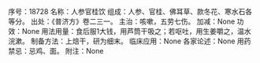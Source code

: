序号：18728
名称：人参官桂饮
组成：人参、官桂、佛耳草、款冬花、寒水石各等分。
出处：《普济方》卷二三一。
主治：咳嗽，五劳七伤。
加减：None
功效：None
用法用量：食后服1大钱，用芦筒干吸之；若呕吐，用生姜嚼之，温水浣漱。
制备方法：上焙干，研为细末。
临床应用：None
各家论述：None
用药禁忌：忌鸡、面。
附注：None
